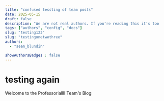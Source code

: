 ```yaml
---
title: "confused tessting of team posts"
date: 2025-05-15
draft: false
description: "We are not real authors. If you're reading this it's too late."
tags: ["authors", "config", "docs"]
slug: "testing123"
slug: "testingonetwothree"
authors:
  - "sean_blundin"

showAuthorsBadges : false
---
```


# testing again

Welcome to the Professoriallll Team's Blog
